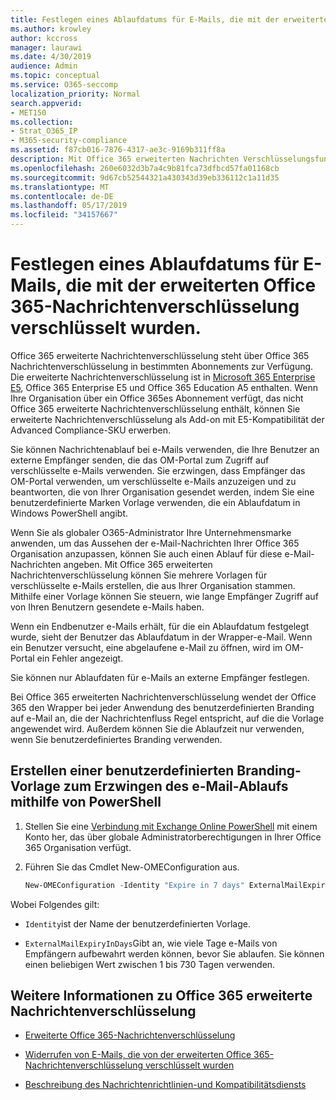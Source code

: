 ```yaml
---
title: Festlegen eines Ablaufdatums für E-Mails, die mit der erweiterten Office 365-Nachrichtenverschlüsselung verschlüsselt wurden.
ms.author: krowley
author: kccross
manager: laurawi
ms.date: 4/30/2019
audience: Admin
ms.topic: conceptual
ms.service: O365-seccomp
localization_priority: Normal
search.appverid:
- MET150
ms.collection:
- Strat_O365_IP
- M365-security-compliance
ms.assetid: f87cb016-7876-4317-ae3c-9169b311ff8a
description: Mit Office 365 erweiterten Nachrichten Verschlüsselungsfunktionen über Office 365-Nachrichtenverschlüsselung (OM) können Sie Ihre e-Mail-Sicherheit erweitern, indem Sie ein Ablaufdatum für e-Mails über eine benutzerdefinierte Marken Vorlage festlegen.
ms.openlocfilehash: 260e6032d3b7a4c9b81fca73dfbcd57fa01168cb
ms.sourcegitcommit: 9d67cb52544321a430343d39eb336112c1a11d35
ms.translationtype: MT
ms.contentlocale: de-DE
ms.lasthandoff: 05/17/2019
ms.locfileid: "34157667"
---
```

# <a name="set-an-expiration-date-for-email-encrypted-by-office-365-advanced-message-encryption"></a>Festlegen eines Ablaufdatums für E-Mails, die mit der erweiterten Office 365-Nachrichtenverschlüsselung verschlüsselt wurden.

Office 365 erweiterte Nachrichtenverschlüsselung steht über Office 365 Nachrichtenverschlüsselung in bestimmten Abonnements zur Verfügung. Die erweiterte Nachrichtenverschlüsselung ist in [Microsoft 365 Enterprise E5](https://www.microsoft.com/microsoft-365/enterprise/home), Office 365 Enterprise E5 und Office 365 Education A5 enthalten. Wenn Ihre Organisation über ein Office 365es Abonnement verfügt, das nicht Office 365 erweiterte Nachrichtenverschlüsselung enthält, können Sie erweiterte Nachrichtenverschlüsselung als Add-on mit E5-Kompatibilität der Advanced Compliance-SKU erwerben.

Sie können Nachrichtenablauf bei e-Mails verwenden, die Ihre Benutzer an externe Empfänger senden, die das OM-Portal zum Zugriff auf verschlüsselte e-Mails verwenden. Sie erzwingen, dass Empfänger das OM-Portal verwenden, um verschlüsselte e-Mails anzuzeigen und zu beantworten, die von Ihrer Organisation gesendet werden, indem Sie eine benutzerdefinierte Marken Vorlage verwenden, die ein Ablaufdatum in Windows PowerShell angibt.

Wenn Sie als globaler O365-Administrator Ihre Unternehmensmarke anwenden, um das Aussehen der e-Mail-Nachrichten Ihrer Office 365 Organisation anzupassen, können Sie auch einen Ablauf für diese e-Mail-Nachrichten angeben. Mit Office 365 erweiterten Nachrichtenverschlüsselung können Sie mehrere Vorlagen für verschlüsselte e-Mails erstellen, die aus Ihrer Organisation stammen. Mithilfe einer Vorlage können Sie steuern, wie lange Empfänger Zugriff auf von Ihren Benutzern gesendete e-Mails haben.

Wenn ein Endbenutzer e-Mails erhält, für die ein Ablaufdatum festgelegt wurde, sieht der Benutzer das Ablaufdatum in der Wrapper-e-Mail. Wenn ein Benutzer versucht, eine abgelaufene e-Mail zu öffnen, wird im OM-Portal ein Fehler angezeigt.

Sie können nur Ablaufdaten für e-Mails an externe Empfänger festlegen.

Bei Office 365 erweiterten Nachrichtenverschlüsselung wendet der Office 365 den Wrapper bei jeder Anwendung des benutzerdefinierten Branding auf e-Mail an, die der Nachrichtenfluss Regel entspricht, auf die die Vorlage angewendet wird. Außerdem können Sie die Ablaufzeit nur verwenden, wenn Sie benutzerdefiniertes Branding verwenden.

## <a name="create-a-custom-branding-template-to-force-mail-expiration-by-using-powershell"></a>Erstellen einer benutzerdefinierten Branding-Vorlage zum Erzwingen des e-Mail-Ablaufs mithilfe von PowerShell

1. Stellen Sie eine [Verbindung mit Exchange Online PowerShell](https://docs.microsoft.com/en-us/powershell/exchange/exchange-online/connect-to-exchange-online-powershell/connect-to-exchange-online-powershell) mit einem Konto her, das über globale Administratorberechtigungen in Ihrer Office 365 Organisation verfügt.

2. Führen Sie das Cmdlet New-OMEConfiguration aus.

     ```powershell
     New-OMEConfiguration -Identity "Expire in 7 days" ExternalMailExpiryInDays 7
     ```

Wobei Folgendes gilt:

- `Identity`ist der Name der benutzerdefinierten Vorlage.

- `ExternalMailExpiryInDays`Gibt an, wie viele Tage e-Mails von Empfängern aufbewahrt werden können, bevor Sie ablaufen. Sie können einen beliebigen Wert zwischen 1 bis 730 Tagen verwenden.

## <a name="more-information-about-office-365-advanced-message-encryption"></a>Weitere Informationen zu Office 365 erweiterte Nachrichtenverschlüsselung

- [Erweiterte Office 365-Nachrichtenverschlüsselung](ome-advanced-message-encryption.md)

- [Widerrufen von E-Mails, die von der erweiterten Office 365-Nachrichtenverschlüsselung verschlüsselt wurden](revoke-ome-encrypted-mail.md)

- [Beschreibung des Nachrichtenrichtlinien-und Kompatibilitätsdiensts](https://docs.microsoft.com/en-us/office365/servicedescriptions/exchange-online-service-description/message-policy-and-compliance)